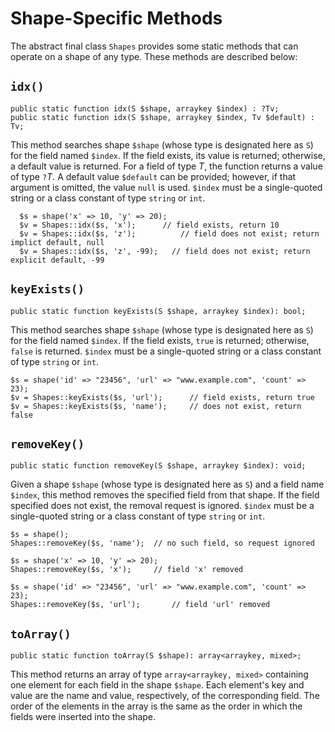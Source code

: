 # Shape-Specific Methods

The abstract final class `Shapes` provides some static methods that can operate on a shape of any type. These methods are described below:

## `idx()`

```hack
public static function idx(S $shape, arraykey $index) : ?Tv; 
public static function idx(S $shape, arraykey $index, Tv $default) : Tv; 
```

This method searches shape `$shape` (whose type is designated here as `S`) for the field named `$index`. If the field exists, its value is returned; otherwise, a default value is returned. For a field of type *T*, the function returns a value of type `?`*T*. A default value `$default` can be provided; however, if that argument is omitted, the value `null` is used. `$index` must be a single-quoted string or a class constant of type `string` or `int`.

```hack
  $s = shape('x' => 10, 'y' => 20);
  $v = Shapes::idx($s, 'x');      // field exists, return 10
  $v = Shapes::idx($s, 'z');		  // field does not exist; return implict default, null
  $v = Shapes::idx($s, 'z', -99);	// field does not exist; return explicit default, -99
```

## `keyExists()`

```hack
public static function keyExists(S $shape, arraykey $index): bool; 
```

This method searches shape `$shape` (whose type is designated here as `S`) for the field named `$index`. If the field exists, `true` is returned; otherwise, `false` is returned. `$index` must be a single-quoted string or a class constant of type `string` or `int`.

```hack
$s = shape('id' => "23456", 'url' => "www.example.com", 'count' => 23);
$v = Shapes::keyExists($s, 'url');		// field exists, return true
$v = Shapes::keyExists($s, 'name');		// does not exist, return false
```

## `removeKey()`

```hack
public static function removeKey(S $shape, arraykey $index): void; 
```

Given a shape `$shape` (whose type is designated here as `S`) and a field name `$index`, this method removes the specified field from that shape. If the field specified does not exist, the removal request is ignored. `$index` must be a single-quoted string or a class constant of type `string` or `int`.

```hack
$s = shape();
Shapes::removeKey($s, 'name');	// no such field, so request ignored

$s = shape('x' => 10, 'y' => 20);
Shapes::removeKey($s, 'x');   	// field 'x' removed

$s = shape('id' => "23456", 'url' => "www.example.com", 'count' => 23);
Shapes::removeKey($s, 'url');		// field 'url' removed
```

## `toArray()`

```hack
public static function toArray(S $shape): array<arraykey, mixed>; 
```

This method returns an array of type `array<arraykey, mixed>` containing one element for each field in the shape `$shape`. Each element's key and value are the name and value, respectively, of the corresponding field. The order of the elements in the array is the same as the order in which the fields were inserted into the shape.

```hack
```

